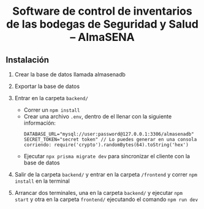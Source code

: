 <h1 align="center">Software de control de inventarios de las bodegas de Seguridad y Salud – AlmaSENA</h1>

## Instalación
1. Crear la base de datos llamada almasenadb
2. Exportar la base de datos
3. Entrar en la carpeta `backend/` 
    - Correr un `npm install`
    - Crear una archivo `.env`, dentro de el llenar con la siguiente informacíón:
        ```env
        DATABASE_URL="mysql://user:password@127.0.0.1:3306/almasenadb"
        SECRET_TOKEN="secret token" // Lo puedes generar en una consola corriendo: require('crypto').randomBytes(64).toString('hex')
        ```
    - Ejecutar `npx prisma migrate dev` para sincronizar el cliente con la base de datos
4. Salir de la carpeta `backend/` y entrar en la carpeta `/frontend` y correr `npm install` en la terminal

5. Arrancar dos terminales, una en la carpeta `backend/` y ejecutar `npm start` y otra en la carpeta `frontend/` ejecutando el comando `npm run dev`

